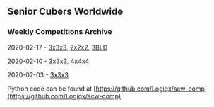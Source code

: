 ## Senior Cubers Worldwide
### Weekly Competitions Archive
2020-02-17 - [3x3x3](2020-02-17/3x3x3.md), [2x2x2](2020-02-17/2x2x2.md), [3BLD](2020-02-17/3BLD.md)

2020-02-10 - [3x3x3](2020-02-10/3x3x3.md), [4x4x4](2020-02-10/4x4x4.md)

2020-02-03 - [3x3x3](2020-02-03/3x3x3.md)

Python code can be found at [https://github.com/Logiqx/scw-comp](https://github.com/Logiqx/scw-comp)
